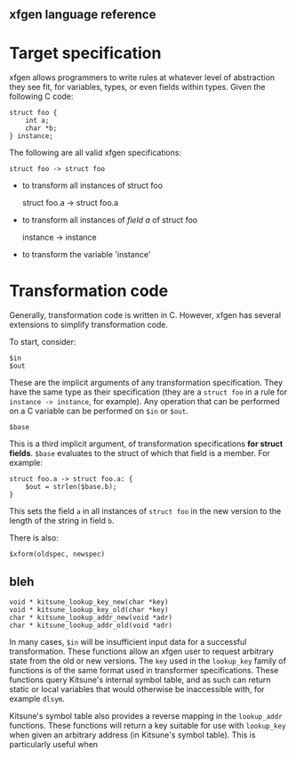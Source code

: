 xfgen language reference
------------------------

# Target specification

xfgen allows programmers to write rules at whatever level of abstraction they see fit, for variables, types, or even fields within types. Given the following C code:

	struct foo {
		int a;
		char *b;
	} instance;
	
The following are all valid xfgen specifications:

	struct foo -> struct foo

* to transform all instances of struct foo

	struct foo.a -> struct foo.a
	
* to transform all instances of *field a* of struct foo

	instance -> instance
	
* to transform the variable 'instance'

# Transformation code

Generally, transformation code is written in C. However, xfgen has several extensions to simplify transformation code.

To start, consider:

	$in
	$out
	
These are the implicit arguments of any transformation specification. They have the same type as their specification (they are a `struct foo` in a rule for `instance -> instance`, for example). Any operation that can be performed on a C variable can be performed on `$in` or `$out`.


	$base

This is a third implicit argument, of transformation specifications **for struct fields**. `$base` evaluates to the struct of which that field is a member. For example:

	struct foo.a -> struct foo.a: {
		$out = strlen($base.b);
	}
	
This sets the field `a` in all instances of `struct foo` in the new version to the length of the string in field `b`. 

There is also:

	$xform(oldspec, newspec)


bleh
-----

	void * kitsune_lookup_key_new(char *key)
	void * kitsune_lookup_key_old(char *key)
	char * kitsune_lookup_addr_new(void *adr)
	char * kitsune_lookup_addr_old(void *adr)
	
In many cases, `$in` will be insufficient input data for a successful transformation. These functions allow an xfgen user to request arbitrary state from the old or new versions. The `key` used in the `lookup_key` family of functions is of the same format used in transformer specifications. These functions query Kitsune's internal symbol table, and as such can return static or local variables that would otherwise be inaccessible with, for example `dlsym`.

Kitsune's symbol table also provides a reverse mapping in the `lookup_addr` functions. These functions will return a key suitable for use with `lookup_key` when given an arbitrary address (in Kitsune's symbol table). This is particularly useful when 
